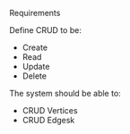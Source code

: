 Requirements

Define CRUD to be:
- Create
- Read
- Update
- Delete

The system should be able to:

- CRUD Vertices
- CRUD Edgesk